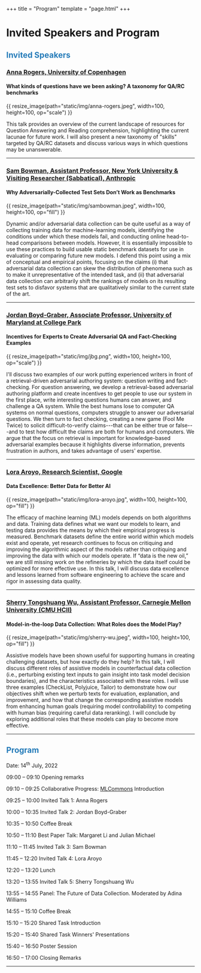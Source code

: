 +++
title = "Program"
template = "page.html"
+++

# Invited Speakers and Program

## <span style="color:#267CB9"> Invited Speakers </span>

<div class="invited-speakers">

### [Anna Rogers, University of Copenhagen](https://annargrs.github.io)
#### What kinds of questions have we been asking? A taxonomy for QA/RC benchmarks

{{ resize_image(path="static/img/anna-rogers.jpeg", width=100, height=100, op="scale") }}

This talk provides an overview of the current landscape of resources for Question Answering and Reading comprehension, highlighting the current lacunae for future work. I will also present a new taxonomy of "skills" targeted by QA/RC datasets and discuss various ways in which questions may be unanswerable.

<hr />


### [Sam Bowman, Assistant Professor, New York University & Visiting Researcher (Sabbatical), Anthropic](https://cims.nyu.edu/~sbowman/)
#### Why Adversarially-Collected Test Sets Don’t Work as Benchmarks

{{ resize_image(path="static/img/sambowman.jpeg", width=100, height=100, op="fill") }}

Dynamic and/or adversarial data collection can be quite useful as a way of collecting training data for machine-learning models, identifying the conditions under which these models fail, and conducting online head-to-head comparisons between models. However, it is essentially impossible to use these practices to build usable static benchmark datasets for use in evaluating or comparing future new models. I defend this point using a mix of conceptual and empirical points, focusing on the claims (i) that adversarial data collection can skew the distribution of phenomena such as to make it unrepresentative of the intended task, and (ii) that adversarial data collection can arbitrarily shift the rankings of models on its resulting test sets to disfavor systems that are qualitatively similar to the current state of the art.

<hr />


### [Jordan Boyd-Graber, Associate Professor, University of Maryland at College Park](http://users.umiacs.umd.edu/~jbg/)
#### Incentives for Experts to Create Adversarial QA and Fact-Checking Examples

{{ resize_image(path="static/img/jbg.png", width=100, height=100, op="scale") }}

I'll discuss two examples of our work putting experienced writers in
front of a retrieval-driven adversarial authoring system: question
writing and fact-checking.  For question answering, we develop a
retrieval-based adversarial authoring platform and create incentives
to get people to use our system in the first place, write
interesting questions humans can answer, and challenge a QA system.
While the best humans lose to computer QA systems on normal questions,
computers struggle to answer our adversarial questions.  We then turn
to fact checking, creating a new game (Fool Me Twice) to solicit
difficult-to-verify claims---that can be either true or false---and to
test how difficult the claims are both for humans and computers.  We
argue that the focus on retrieval is important for knowledge-based
adversarial examples because it highlights diverse information,
prevents frustration in authors, and takes advantage of users'
expertise.

<hr />


### [Lora Aroyo, Research Scientist, Google](https://lora-aroyo.org)
#### Data Excellence: Better Data for Better AI

{{ resize_image(path="static/img/lora-aroyo.jpg", width=100, height=100, op="fill") }}

The efficacy of machine learning (ML) models depends on both algorithms and data. Training data defines what we want our models to learn, and testing data provides the means by which their empirical progress is measured. Benchmark datasets define the entire world within which models exist and operate, yet research continues to focus on critiquing and improving the algorithmic aspect of the models rather than critiquing and improving the data with which our models operate. If “data is the new oil,” we are still missing work on the refineries by which the data itself could be optimized for more effective use. In this talk, I will discuss data excellence and lessons learned from software engineering to achieve the scare and rigor in assessing data quality.

<hr />


### [Sherry Tongshuang Wu, Assistant Professor, Carnegie Mellon University (CMU HCII)](https://homes.cs.washington.edu/~wtshuang/)
#### Model-in-the-loop Data Collection: What Roles does the Model Play?

{{ resize_image(path="static/img/sherry-wu.jpeg", width=100, height=100, op="fill") }}

Assistive models have been shown useful for supporting humans in creating challenging datasets, but how exactly do they help? In this talk, I will discuss different roles of assistive models in counterfactual data collection (i.e., perturbing existing text inputs to gain insight into task model decision boundaries), and the characteristics associated with these roles. I will use three examples (CheckList, Polyjuice, Tailor) to demonstrate how our objectives shift when we perturb texts for evaluation, explanation, and improvement, and how that change the corresponding assistive models from enhancing human goals (requiring model controllability) to competing with human bias (requiring careful data reranking). I will conclude by exploring additional roles that these models can play to become more effective.

<hr />

</div>


## <span style="color:#267CB9">Program</span>

Date: 14<sup>th</sup> July, 2022<br />

<span class="time">09:00 – 09:10</span> Opening remarks

<span class="time">09:10 – 09:25</span> Collaborative Progress: [MLCommons](https://mlcommons.org/) Introduction

<span class="time">09:25 – 10:00</span> Invited Talk 1: Anna Rogers

<span class="time">10:00 – 10:35</span> Invited Talk 2: Jordan Boyd-Graber

<span class="time">10:35 – 10:50</span> Coffee Break

<span class="time">10:50 – 11:10</span> Best Paper Talk: Margaret Li and Julian Michael

<span class="time">11:10 – 11:45</span> Invited Talk 3: Sam Bowman

<span class="time">11:45 – 12:20</span> Invited Talk 4: Lora Aroyo

<span class="time">12:20 – 13:20</span> Lunch

<span class="time">13:20 – 13:55</span> Invited Talk 5: Sherry Tongshuang Wu

<span class="time">13:55 – 14:55</span> Panel: The Future of Data Collection. Moderated by Adina Williams

<span class="time">14:55 – 15:10</span> Coffee Break

<span class="time">15:10 – 15:20</span> Shared Task Introduction

<span class="time">15:20 – 15:40</span> Shared Task Winners' Presentations

<span class="time">15:40 – 16:50</span> Poster Session

<span class="time">16:50 – 17:00</span> Closing Remarks

<hr />